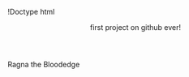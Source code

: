 !Doctype html
<header> <p>first project on github ever!</p>
</header>
<body><p> Ragna the Bloodedge</p>
<img src="http://www.dustloop.com/wiki/images/thumb/f/fd/BBCS_Ragna_6A.png/175px-BBCS_Ragna_6A.png" alt="">
</body>
